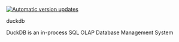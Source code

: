 [![Automatic version updates](https://github.com/ZOSOpenTools/duckdbport/actions/workflows/bump.yml/badge.svg)](https://github.com/ZOSOpenTools/duckdbport/actions/workflows/bump.yml)

duckdb

DuckDB is an in-process SQL OLAP Database Management System
